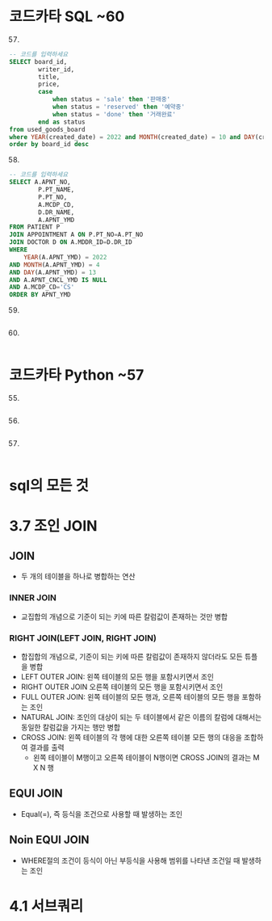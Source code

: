 # 코드카타 SQL ~60

57.
```sql
-- 코드를 입력하세요
SELECT board_id,
        writer_id,
        title,
        price,
        case
            when status = 'sale' then '판매중'
            when status = 'reserved' then '예약중'
            when status = 'done' then '거래완료'
        end as status
from used_goods_board
where YEAR(created_date) = 2022 and MONTH(created_date) = 10 and DAY(created_date) = 5
order by board_id desc
```

58.
```sql
-- 코드를 입력하세요
SELECT A.APNT_NO,
        P.PT_NAME,
        P.PT_NO,
        A.MCDP_CD,
        D.DR_NAME,
        A.APNT_YMD
FROM PATIENT P
JOIN APPOINTMENT A ON P.PT_NO=A.PT_NO
JOIN DOCTOR D ON A.MDDR_ID=D.DR_ID
WHERE 
    YEAR(A.APNT_YMD) = 2022 
AND MONTH(A.APNT_YMD) = 4
AND DAY(A.APNT_YMD) = 13
AND A.APNT_CNCL_YMD IS NULL
AND A.MCDP_CD='CS'
ORDER BY APNT_YMD
```

59.
```sql

```

60.
```sql

```

# 코드카타 Python ~57

55.
```python

```

56.
```python

```

57. 
```python

```

# sql의 모든 것
# 3.7 조인 JOIN
## JOIN
- 두 개의 테이블을 하나로 병합하는 연산
### INNER JOIN
- 교집합의 개념으로 기준이 되는 키에 따른 칼럼값이 존재하는 것만 병합
### RIGHT JOIN(LEFT JOIN, RIGHT JOIN)
- 합집합의 개념으로, 기준이 되는 키에 따른 칼럼값이 존재하지 않더라도 모든 튜플을 병합
- LEFT OUTER JOIN: 왼쪽 테이블의 모든 행을 포함시키면서 조인
- RIGHT OUTER JOIN 오른쪽 테이블의 모든 행을 포함시키면서 조인
- FULL OUTER JOIN: 왼쪽 테이블의 모든 행과, 오른쪽 테이블의 모든 행을 포함하는 조인
- NATURAL JOIN:  조인의 대상이 되는 두 테이블에서 같은 이름의 칼럼에 대해서는 동일한 칼럼값을 가지는 행만 병합
- CROSS JOIN: 왼쪽 테이블의 각 행에 대한 오른쪽 테이블 모든 행의 대응을 조합하여 결과를 출력
  - 왼쪽 테이블이 M행이고 오른쪽 테이블이 N행이면 CROSS JOIN의 결과는 M X N 행
## EQUI JOIN
- Equal(=), 즉 등식을 조건으로 사용할 때 발생하는 조인
## Noin EQUI JOIN
- WHERE절의 조건이 등식이 아닌 부등식을 사용해 범위를 나타낸 조건일 때 발생하는 조인
# 4.1 서브쿼리
